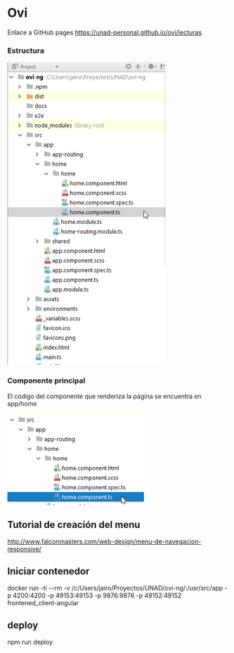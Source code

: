 # Ovi
Enlace a GitHub pages
https://unad-personal.github.io/ovi/lecturas

### Estructura

![Estructura](docs/estructura.png) &nbsp;

### Componente principal
El código del componente que renderiza la página se encuentra en app/home &nbsp;


![Estructura](docs/home.png) &nbsp;


## Tutorial de creación del menu
http://www.falconmasters.com/web-design/menu-de-navegacion-responsive/

## Iniciar contenedor
docker run -ti --rm -v /c/Users/jairo/Proyectos/UNAD/ovi-ng/:/usr/src/app -p 4200:4200 -p 49153:49153 -p 9876:9876 -p 49152:49152 frontened_client-angular

## deploy
npm run deploy
